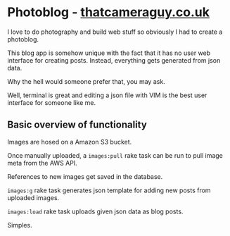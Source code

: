 # Photoblog - [thatcameraguy.co.uk](http://thatcameraguy.co.uk)

I love to do photography and build web stuff so obviously I had to create a photoblog.

This blog app is somehow unique with the fact that it has no user web interface for creating
posts. Instead, everything gets generated from json data.

Why the hell would someone prefer that, you may ask.

Well, terminal is great and editing a json file with VIM is the best user interface for someone like me.

## Basic overview of functionality

Images are hosed on a Amazon S3 bucket.

Once manually uploaded, a `images:pull` rake task can be run to pull image meta from the AWS API.

References to new images get saved in the database.

`images:g` rake task generates json template for adding new posts from uploaded images.

`images:load` rake task uploads given json data as blog posts.

Simples.
